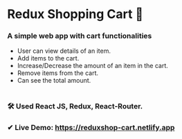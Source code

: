 # Redux Shopping Cart 🛒


### A simple web app with cart functionalities
- User can view details of an item.
- Add items to the cart.
- Increase/Decrease the amount of an item in the cart.
- Remove items from the cart.
- Can see the total amount.
#

### 🛠 Used React JS, Redux, React-Router.

### ✔ Live Demo: https://reduxshop-cart.netlify.app 



